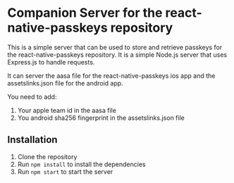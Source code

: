 # Companion Server for the react-native-passkeys repository

This is a simple server that can be used to store and retrieve passkeys for the react-native-passkeys repository. It is a simple Node.js server that uses Express.js to handle requests.

It can server the aasa file for the react-native-passkeys ios app and the assetslinks.json file for the android app.

You need to add:

1. Your apple team id in the aasa file
2. You android sha256 fingerprint in the assetslinks.json file

## Installation

1. Clone the repository
2. Run `npm install` to install the dependencies
3. Run `npm start` to start the server
